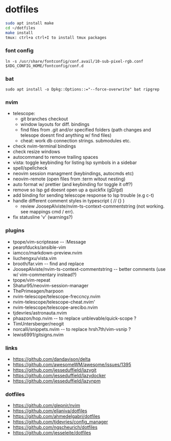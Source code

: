 # dotfiles

```zsh
sudo apt install make
cd ~/dotfiles
make install
tmux: ctrl+a ctrl+I to install tmux packages
```

### font config

```
ln -s /usr/share/fontconfig/conf.avail/10-sub-pixel-rgb.conf $XDG_CONFIG_HOME/fontconfig/conf.d
```

### bat

```
sudo apt install -o Dpkg::Options::="--force-overwrite" bat ripgrep
```

### nvim

- telescope:
  - git branches checkout
  - window layouts for diff. bindings
  - find files from .git and/or specified folders (path changes and telesope doesnt find anything w/ find files)
  - cheat: work db connection strings. submodules etc.
- check nvim-terminal bindings
- check resize windows
- autocommand to remove trailing spaces
- vista: toggle keybinding for listing lsp symbols in a sidebar
- spell/spellcheck
- neovim session managment (keybindings, autocmds etc)
- neovim-remote (open files from :term witout nesting)
- auto format w/ prettier (and keybinding for toggle it off?)
- remove so lsp gd doesnt open up a quickfix (gD/gd)
- add binding for sending telescope response to lsp trouble (e.g c-t)
- handle different comment styles in typescript ( // {} )
  - review JoosepAlviste/nvim-ts-context-commentstring (not working. see mappings cmd / err).
- fix statusline 'v' (warnings?)

### plugins

- tpope/vim-scriptease -- :Message
- pearofducks/ansible-vim
- iamcco/markdown-preview.nvim
- liuchengxu/vista.vim
- brooth/far.vim -- find and replace
- JoosepAlviste/nvim-ts-context-commentstring -- better comments (use w/ vim-commentary instead?)
- tpope/vim-repeat
- Shatur95/neovim-session-manager
- ThePrimeagen/harpoon
- nvim-telescope/telescope-freccncy.nvim
- nvim-telescope/telescope-cheat.nvim'
- nvim-telescope/telescope-arecibo.nvim
- tjdevries/astronauta.nvim
- phaazon/hop.nvim -- to replace unblevable/quick-scope ?
- TimUntersberger/neogit
- norcalli/snippets.nvim -- to replace hrsh7th/vim-vsnip ?
- lewis6991/gitsigns.nvim

### links

- https://github.com/dandavison/delta
- https://github.com/awesomeWM/awesome/issues/1395
- https://github.com/jesseduffield/lazygit
- https://github.com/jesseduffield/lazydocker
- https://github.com/jesseduffield/lazynpm

### dotfiles

- https://github.com/glepnir/nvim
- https://github.com/elianiva/dotfiles
- https://github.com/ahmedelgabri/dotfiles
- https://github.com/tjdevries/config_manager
- https://github.com/ngscheurich/dotfiles
- https://github.com/jesseleite/dotfiles
